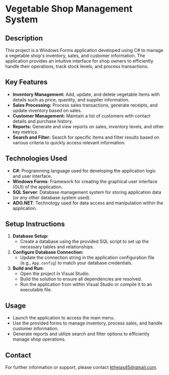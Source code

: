 # Vegetable Shop Management System

## Description
This project is a Windows Forms application developed using C# to manage a vegetable shop's inventory, sales, and customer information. The application provides an intuitive interface for shop owners to efficiently handle their operations, track stock levels, and process transactions.

## Key Features
- **Inventory Management:** Add, update, and delete vegetable items with details such as price, quantity, and supplier information.
- **Sales Processing:** Process sales transactions, generate receipts, and update inventory based on sales.
- **Customer Management:** Maintain a list of customers with contact details and purchase history.
- **Reports:** Generate and view reports on sales, inventory levels, and other key metrics.
- **Search and Filter:** Search for specific items and filter results based on various criteria to quickly access relevant information.

## Technologies Used
- **C#**: Programming language used for developing the application logic and user interface.
- **Windows Forms**: Framework for creating the graphical user interface (GUI) of the application.
- **SQL Server**: Database management system for storing application data (or any other database system used).
- **ADO.NET**: Technology used for data access and manipulation within the application.

## Setup Instructions
1. **Database Setup:**
   - Create a database using the provided SQL script to set up the necessary tables and relationships.
2. **Configure Database Connection:**
   - Update the connection string in the application configuration file (e.g., `App.config`) to match your database credentials.
3. **Build and Run:**
   - Open the project in Visual Studio.
   - Build the solution to ensure all dependencies are resolved.
   - Run the application from within Visual Studio or compile it to an executable file.

## Usage
- Launch the application to access the main menu.
- Use the provided forms to manage inventory, process sales, and handle customer information.
- Generate reports and utilize search and filter options to efficiently manage shop operations.

## Contact
For further information or support, please contact [kthejas45@gmail.com](mailto:kthejas45@gmail.com).
